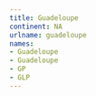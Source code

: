 ```yaml
---
title: Guadeloupe
continent: NA
urlname: guadeloupe
names:
- Guadeloupe
- Guadeloupe
- GP
- GLP
---
```


